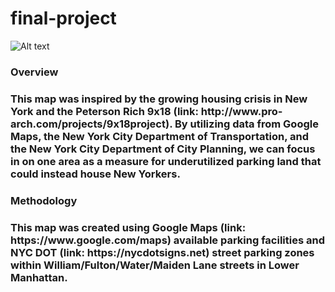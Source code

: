 # final-project
 
![Alt text](http://www.pro-arch.com/uploads/1000010/1540848976897/2018.10.25_Second_Flr_Salon_Public_Space_Page_15-01-1600-xxx_q85.jpg)
<h3>Overview<h3/>
This map was inspired by the growing housing crisis in New York and the Peterson Rich 9x18 (link: http://www.pro-arch.com/projects/9x18project). By utilizing data from Google Maps, the New York City Department of Transportation, and the New York City Department of City Planning, we can focus in on one area as a measure for underutilized parking land that could instead house New Yorkers. 

<h3>Methodology<h3/>
This map was created using Google Maps (link: https://www.google.com/maps) available parking facilities and NYC DOT (link: https://nycdotsigns.net) street parking zones within William/Fulton/Water/Maiden Lane streets in Lower Manhattan.

